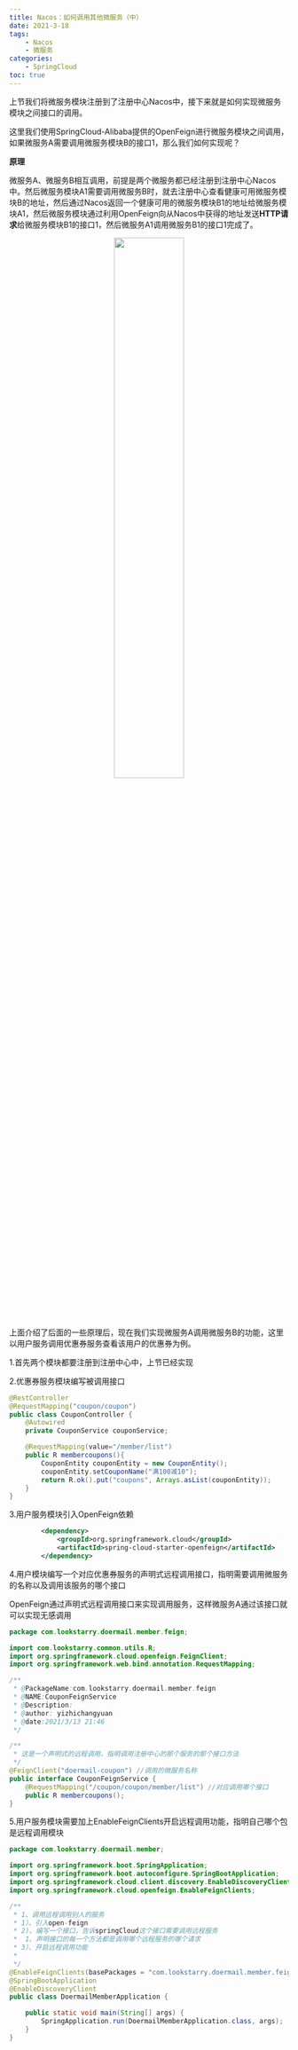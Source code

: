 ```yaml
---
title: Nacos：如何调用其他微服务（中）
date: 2021-3-18
tags:
	- Nacos
	- 微服务
categories:
	- SpringCloud
toc: true
---
```


上节我们将微服务模块注册到了注册中心Nacos中，接下来就是如何实现微服务模块之间接口的调用。

这里我们使用SpringCloud-Alibaba提供的OpenFeign进行微服务模块之间调用，如果微服务A需要调用微服务模块B的接口1，那么我们如何实现呢？

**原理**

​	微服务A、微服务B相互调用，前提是两个微服务都已经注册到注册中心Nacos中。然后微服务模块A1需要调用微服务B时，就去注册中心查看健康可用微服务模块B的地址，<!--more-->然后通过Nacos返回一个健康可用的微服务模块B1的地址给微服务模块A1，然后微服务模块通过利用OpenFeign向从Nacos中获得的地址发送**HTTP请求**给微服务模块B1的接口1，然后微服务A1调用微服务B1的接口1完成了。

<div align=center><img src="1615645734755-1b3246df-3e91-474b-b901-bd58ac654797-20210318224006023.jpeg" width="50%" height="50%" align=center/></div>

上面介绍了后面的一些原理后，现在我们实现微服务A调用微服务B的功能，这里以用户服务调用优惠券服务查看该用户的优惠券为例。

1.首先两个模块都要注册到注册中心中，上节已经实现

2.优惠券服务模块编写被调用接口

```java
@RestController
@RequestMapping("coupon/coupon")
public class CouponController {
    @Autowired
    private CouponService couponService;

    @RequestMapping(value="/member/list")
    public R membercoupons(){
        CouponEntity couponEntity = new CouponEntity();
        couponEntity.setCouponName("满100减10");
        return R.ok().put("coupons", Arrays.asList(couponEntity));
    }
}
```

3.用户服务模块引入OpenFeign依赖

```xml
        <dependency>
            <groupId>org.springframework.cloud</groupId>
            <artifactId>spring-cloud-starter-openfeign</artifactId>
        </dependency>
```

4.用户模块编写一个对应优惠券服务的声明式远程调用接口，指明需要调用微服务的名称以及调用该服务的哪个接口

​     OpenFeign通过声明式远程调用接口来实现调用服务，这样微服务A通过该接口就可以实现无感调用

```java
package com.lookstarry.doermail.member.feign;

import com.lookstarry.common.utils.R;
import org.springframework.cloud.openfeign.FeignClient;
import org.springframework.web.bind.annotation.RequestMapping;

/**
 * @PackageName:com.lookstarry.doermail.member.feign
 * @NAME:CouponFeignService
 * @Description:
 * @author: yizhichangyuan
 * @date:2021/3/13 21:46
 */

/**
 * 这是一个声明式的远程调用，指明调用注册中心的那个服务的那个接口方法
 */
@FeignClient("doermail-coupon") //调用的微服务名称
public interface CouponFeignService {
    @RequestMapping("/coupon/coupon/member/list") //对应调用哪个接口
    public R membercoupons();
}
```

5.用户服务模块需要加上EnableFeignClients开启远程调用功能，指明自己哪个包是远程调用模块

```java
package com.lookstarry.doermail.member;

import org.springframework.boot.SpringApplication;
import org.springframework.boot.autoconfigure.SpringBootApplication;
import org.springframework.cloud.client.discovery.EnableDiscoveryClient;
import org.springframework.cloud.openfeign.EnableFeignClients;

/**
 * 1、调用远程调用别人的服务
 * 1）、引入open-feign
 * 2)、编写一个接口，告诉springCloud这个接口需要调用远程服务
 *  1、声明接口的每一个方法都是调用哪个远程服务的哪个请求
 * 3）、开启远程调用功能
 *
 */
@EnableFeignClients(basePackages = "com.lookstarry.doermail.member.feign")
@SpringBootApplication
@EnableDiscoveryClient
public class DoermailMemberApplication {

    public static void main(String[] args) {
        SpringApplication.run(DoermailMemberApplication.class, args);
    }
}
```
